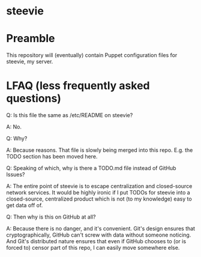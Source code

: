 # steevie

# Preamble

This repository will (eventually) contain Puppet configuration files for steevie, my server.

# LFAQ (less frequently asked questions)

Q: Is this file the same as /etc/README on steevie?

A: No.

Q: Why?

A: Because reasons. That file is slowly being merged into this repo. E.g. the TODO section has been moved here.

Q: Speaking of which, why is there a TODO.md file instead of GitHub Issues?

A: The entire point of steevie is to escape centralization and closed-source network services. It would be highly ironic if I put TODOs for steevie into a closed-source, centralized product which is not (to my knowledge) easy to get data off of.

Q: Then why is this on GitHub at all?

A: Because there is no danger, and it's convenient. Git's design ensures that cryptographically, GitHub can't screw with data without someone noticing. And Git's distributed nature ensures that even if GitHub chooses to (or is forced to) censor part of this repo, I can easily move somewhere else.
